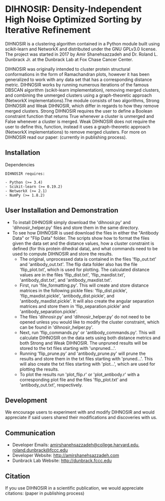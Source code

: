 DIHNOSIR: Density-Independent High Noise Optimized Sorting by Iterative Refinement
==================================================================================

DIHNOSIR is a clustering algorithm contained in a Python module built using scikit-learn and NetworkX and distributed under the GNU GPLv3.0 license. The project was started in 2017 by Amir Shanehsazzadeh and Dr. Roland L. Dunbrack Jr. at the Dunbrack Lab at Fox Chase Cancer Center. 

DIHNOSIR was originally intended to cluster protein structural conformations in the form of Ramachandran plots, however it has been generalized to work with any data set that has a corresponding distance metric. DIHNOSIR works by running numerous iterations of the famous DBSCAN algorithm (scikit-learn implementation), removing merged clusters, and combining the unmerged clusters using a graph-theoretic approach (NetworkX implementations).The module consists of two algorithms, Strong DIHNOSIR and Weak DIHNOSIR, which differ in regards to how they remove merged clusters. Strong DIHNOSIR requires the user to define a Boolean constraint function that returns True whenever a cluster is unmerged and False whenever a cluster is merged. Weak DIHNOSIR does not require the user to define this, function, instead it uses a graph-theoretic approach (NetworkX implementations) to remove merged clusters. For more on DIHNOSIR read our paper: (currently in publishing process).

Installation
------------

Dependencies
~~~~~~~~~~~~
DIHNOSIR requires:

- Python (>= 3.4)
- Scikit-learn (>= 0.19.2)
- NetworkX (>= 2.1)
- NumPy (>= 1.8.2)
~~~~~~~~~~~~~~~~~~~~~~~~~

User Installation and Demonstration
-----------------------------------
- To install DIHNOSIR simply download the 'dihnosir.py' and 'dihnosir_helper.py' files and store them in the same directory.
- To see how DIHNOSIR is used download the files in either the "Antibody Data" or "Flip Data" folder. The scripts show how to format the files given the data set and the distance values, how a cluster constraint is defined (for this protein dihedral data), and what commands need to be used to compute DIHNOSIR and store the results.
  - The original, unprocessed data is contained in the files 'flip_out.txt' and 'antibody_out.txt'. The flip data folder also has the file 'flip_plot.txt', which is used for plotting. The calculated distance values are in the files 'flip_dist.txt', 'flip_maxdist.txt', 'antibody_dist.txt', and 'antibody_maxdist.txt'.
  - First, run 'file_formatting.py'. This will create and store distance matrices in the following pickle files: 'flip_dist.pickle', 'flip_maxdist.pickle', 'antibody_dist.pickle', and 'antibody_maxdist.pickle'. It will also create the angular separation matrices and store them in 'flip_separation.pickle' and 'antibody_separation.pickle'.
  - The files 'dihnosir.py' and 'dihnosir_helper.py' do not need to be opened unless you would like to modify the cluster constraint, which can be found in 'dihnosir_helper.py'. 
  - Next, run 'flip_commands.py' or 'antibody_commands.py'. This will calculate DIHNOSIR on the data sets using both distance metrics and both Strong and Weak DIHNOSIR. The unpruned results will be stored to the txt files starting with 'unpruned...'.
  - Running 'flip_prune.py' and 'antibody_prune.py' will prune the results and store them in the txt files starting with 'pruned...'. This will also create the txt files starting with 'plot...', which are used for plotting the results. 
  - To plot the results run 'plot_flip.r' or 'plot_antibody.r' with a corresponding plot file and the files 'flip_plot.txt' and 'antibody_out.txt', respectively.
  
Development
-----------
We encourage users to experiment with and modify DIHNOSIR and would appreciate if said users shared their modifications and discoveries with us.

Communication
-------------
- Developer Emails: amirshanehsazzadeh@college.harvard.edu, roland.dunbrack@fccc.edu
- Developer Website: http://amirshanehsazzadeh.com
- Dunbrack Lab Website: http://dunbrack.fccc.edu

Citation
--------
If you use DIHNOSIR in a scientific publication, we would appreciate citations: (paper in publishing process)
